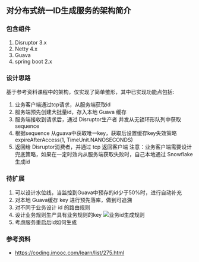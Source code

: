 ## 对分布式统一ID生成服务的架构简介

### 包含组件
1. Disruptor 3.x
2. Netty 4.x
3. Guava
4. spring boot 2.x

### 设计思路
基于参考资料课程中的架构，仅实现了简单雏形，其中已实现功能点包括:

1. 业务客户端通过tcp请求，从服务端获取id
2. 服务端预先创建大批量id，存入本地 Guava 缓存
3. 服务端接收到请求后，通过 Disruptor生产者 并发从无锁环形队列中获取 sequence 
4. 根据sequence 从guava中获取唯一key，获取后设置缓存key失效策略 expireAfterAccess(1, TimeUnit.NANOSECONDS)
5. 返回给 Disruptor消费者，并通过 tcp 返回客户端
注意：业务客户端需要设计兜底策略，如果在一定时效内从服务端获取失败时，自己本地通过 Snowflake 生成id

### 待扩展
1. 可以设计水位线，当监控到Guava中预存的id少于50%时，进行自动补充
2. 对本地 Guava缓存 key 进行预先落库，做到可追溯
3. 对不同于业务设计 id 的路由规则
4. 设计业务规则生产具有业务规则的key
![业务id生成规则](https://github.com/gerrypang/JAVA-000/tree/main/Week_07/images/key_rule.png)
5. 考虑服务重启后id如何生成

### 参考资料
- https://coding.imooc.com/learn/list/275.html